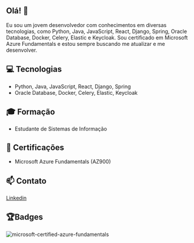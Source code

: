 ## Olá! 🤗
Eu sou um jovem desenvolvedor com conhecimentos em diversas tecnologias, como Python, Java, JavaScript, React, Django, Spring, Oracle Database, Docker, Celery, Elastic e Keycloak. Sou certificado em Microsoft Azure Fundamentals e estou sempre buscando me atualizar e me desenvolver.

## 💻 Tecnologias

- Python, Java, JavaScript, React, Django, Spring
- Oracle Database, Docker, Celery, Elastic, Keycloak

## 🎓 Formação
- Estudante de Sistemas de Informação

## 📜 Certificações
- Microsoft Azure Fundamentals (AZ900)

## 📫 Contato
[Linkedin](https://linkedin/in/patrickbindelli)

## 🏆Badges
![microsoft-certified-azure-fundamentals](https://user-images.githubusercontent.com/68287231/210439849-f22f29ed-b9c6-45f0-86ef-7666ed063055.png)

